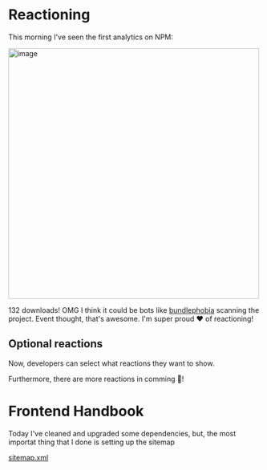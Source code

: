 # Reactioning

This morning I've seen the first analytics on NPM:

<img width="500" alt="image" src="https://github.com/user-attachments/assets/ebd2c306-da51-435c-9717-255ed7b9598b" />

132 downloads! OMG I think it could be bots like [bundlephobia](https://bundlephobia.com/package/reactioning@0.5.0) scanning the project. Event thought, that's awesome. I'm super proud ❤️ of reactioning!

## Optional reactions

Now, developers can select what reactions they want to show.

Furthermore, there are more reactions in comming 👀!

# Frontend Handbook

Today I've cleaned and upgraded some dependencies, but, the most importat thing that I done is setting up the sitemap

[sitemap.xml](https://www.frontendhandbook.engineer/sitemap-index.xml)
